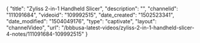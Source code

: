 {
    "title": "Zyliss 2-in-1 Handheld Slicer",
    "description": "",
    "channelid": "111091684",
    "videoid": "109992515",
    "date_created": "1502523341",
    "date_modified": "1504049176",
    "type": "captivate",
    "layout": "channelVideo",
    "url": "\/bbbusa-latest-videos\/zyliss-2-in-1-handheld-slicer-4-notes\/111091684-109992515"
}